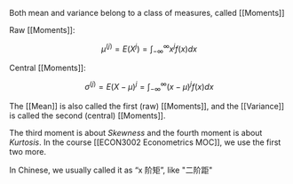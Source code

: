 Both mean and variance belong to a class of measures, called [[Moments]]

Raw [[Moments]]:

$$
\mu^{(j)}=E(X^j)=\int_{-\infty}^{\infty}x^jf(x)dx
$$

Central [[Moments]]:

$$
\sigma^{(j)}=E(X-\mu)^j=\int_{-\infty}^{\infty}(x-\mu)^jf(x)dx
$$

The [[Mean]] is also called the first (raw) [[Moments]], and the [[Variance]] is called the second (central) [[Moments]].

The third moment is about *Skewness* and the fourth moment is about *Kurtosis*. In the course [[ECON3002 Econometrics MOC]], we use the first two more.

In Chinese, we usually called it as “x 阶矩”, like "二阶距"